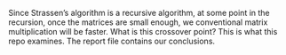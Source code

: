 Since Strassen’s algorithm is a recursive algorithm, at some point in the recursion, once the matrices are small enough, we conventional matrix multiplication will be faster. What is this crossover point? This is what this repo examines. The report file contains our conclusions. 
